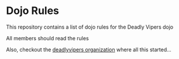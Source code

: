 Dojo Rules
==========

This repository contains a list of dojo rules for the Deadly Vipers dojo

All members should read the rules

Also, checkout the [deadlyvipers organization](https://github.com/deadlyvipers) where all this started...
